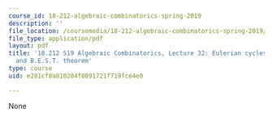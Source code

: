 ```yaml
---
course_id: 18-212-algebraic-combinatorics-spring-2019
description: ''
file_location: /coursemedia/18-212-algebraic-combinatorics-spring-2019/e281cf8a810284f8891721f719fce4e0_MIT18_212S19_lec32.pdf
file_type: application/pdf
layout: pdf
title: '18.212 S19 Algebraic Combinatorics, Lecture 32: Eulerian cycles in digraphs
  and B.E.S.T. theorem'
type: course
uid: e281cf8a810284f8891721f719fce4e0

---
```

None